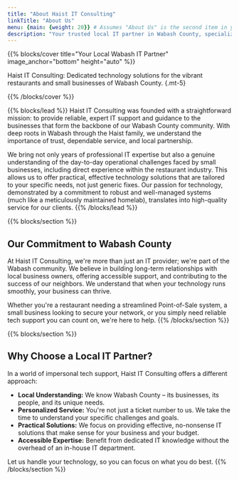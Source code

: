 ```yaml
---
title: "About Haist IT Consulting"
linkTitle: "About Us"
menu: {main: {weight: 20}} # Assumes "About Us" is the second item in your main menu
description: "Your trusted local IT partner in Wabash County, specializing in solutions for restaurants and small businesses."
---
```


{{% blocks/cover title="Your Local Wabash IT Partner" image_anchor="bottom" height="auto" %}}

Haist IT Consulting: Dedicated technology solutions for the vibrant restaurants and small businesses of Wabash County.
{.mt-5}

{{% /blocks/cover %}}

{{% blocks/lead %}}
Haist IT Consulting was founded with a straightforward mission: to provide reliable, expert IT support and guidance to the businesses that form the backbone of our Wabash County community. With deep roots in Wabash through the Haist family, we understand the importance of trust, dependable service, and local partnership.

We bring not only years of professional IT expertise but also a genuine understanding of the day-to-day operational challenges faced by small businesses, including direct experience within the restaurant industry. This allows us to offer practical, effective technology solutions that are tailored to your specific needs, not just generic fixes. Our passion for technology, demonstrated by a commitment to robust and well-managed systems (much like a meticulously maintained homelab), translates into high-quality service for our clients.
{{% /blocks/lead %}}

{{% blocks/section %}}
## Our Commitment to Wabash County

At Haist IT Consulting, we're more than just an IT provider; we're part of the Wabash community. We believe in building long-term relationships with local business owners, offering accessible support, and contributing to the success of our neighbors. We understand that when your technology runs smoothly, your business can thrive.

Whether you're a restaurant needing a streamlined Point-of-Sale system, a small business looking to secure your network, or you simply need reliable tech support you can count on, we're here to help.
{{% /blocks/section %}}

{{% blocks/section %}}
## Why Choose a Local IT Partner?

In a world of impersonal tech support, Haist IT Consulting offers a different approach:

* **Local Understanding:** We know Wabash County – its businesses, its people, and its unique needs.
* **Personalized Service:** You're not just a ticket number to us. We take the time to understand your specific challenges and goals.
* **Practical Solutions:** We focus on providing effective, no-nonsense IT solutions that make sense for your business and your budget.
* **Accessible Expertise:** Benefit from dedicated IT knowledge without the overhead of an in-house IT department.

Let us handle your technology, so you can focus on what you do best.
{{% /blocks/section %}}
